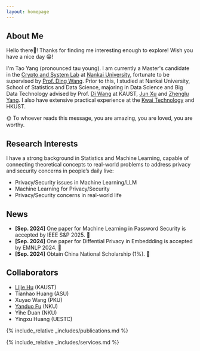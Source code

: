 ```yaml
---
layout: homepage
---
```


## About Me

Hello there🫡! Thanks for finding me interesting enough to explore! Wish you have a nice day 😁!

I'm Tao Yang (pronounced tau young). I am currently a Master's candidate in the [Crypto and System Lab](https://github.com/CSSLabNKU) at [Nankai University](https://www.nankai.edu.cn/), fortunate to be supervised by [Prof. Ding Wang](http://wangdingg.weebly.com/). Prior to this, I studied at Nankai University, School of Statistics and Data Science, majoring in Data Science and Big Data Technology advised by Prof. [Di Wang](https://shao3wangdi.github.io/) at KAUST, [Jun Xu](https://csjunxu.github.io/) and [Zhenglu Yang](https://bigdata.nankai.edu.cn/yangzl/list.htm). I also have extensive practical experience at the [Kwai Technology](https://www.kwai.com/) and HKUST. 

🌞 To whoever reads this message, you are amazing, you are loved, you are worthy.

## Research Interests

I have a strong background in Statistics and Machine Learning, capable of connecting theoretical concepts to real-world problems to address privacy and security concerns in people’s daily live:

- Privacy/Security issues in Machine Learning/LLM
- Machine Learning for Privacy/Security
- Privacy/Security concerns in real-world life

## News
- **[Sep. 2024]** One paper for Machine Learning in Password Security is accepted by IEEE S&P 2025. 🎉
- **[Sep. 2024]** One paper for Diffential Privacy in Embeddding is accepted by EMNLP 2024. 🎉
- **[Sep. 2024]** Obtain China National Scholarship (1%). 🎉


## Collaborators
- [Lijie Hu](https://sites.google.com/view/lijiehu/homepage) (KAUST)
- Tianhao Huang (ASU)
- Xuyao Wang (PKU)
- [Yanduo Fu](https://freedomfu.github.io/) (NKU)
- Yihe Duan (NKU)
- Yingxu Huang (UESTC)

{% include_relative _includes/publications.md %}

{% include_relative _includes/services.md %} 
